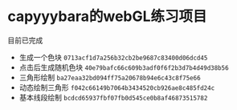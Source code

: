 # capyyybara的webGL练习项目
目前已完成
* 生成一个色块 `0713acf1d7a256b32cb2be9687c83400d06dcd45`
* 点击后生成随机色块 `40e79bafc66c609b3adf0f6f2b3d7b4d49d38b56`
* 三角形绘制 `ba27eaa32bd094ff75a20678b94e6c43c8f75e66`
* 动态绘制三角形 `f042c66149b7064b3434520cb926ae8c485fd24c`
* 基本线段绘制 `bcdcd65937fbf07fb0d545ce0b8af46873515782`
